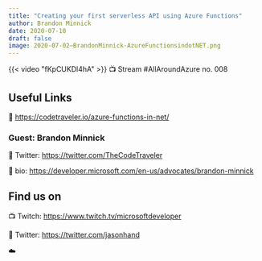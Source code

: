 ```yaml
---
title: "Creating your first serverless API using Azure Functions"
author: Brandon Minnick
date: 2020-07-10
draft: false
image: 2020-07-02–BrandonMinnick-AzureFunctionsindotNET.png
---
```


{{< video "fKpCUKDl4hA" >}}
📺 Stream #AllAroundAzure no. 008


## Useful Links

🔗 https://codetraveler.io/azure-functions-in-net/

### Guest: Brandon Minnick

🔗 Twitter: https://twitter.com/TheCodeTraveler

🔗 bio: https://developer.microsoft.com/en-us/advocates/brandon-minnick

## Find us on

📺 Twitch: https://www.twitch.tv/microsoftdeveloper

🔗 Twitter: https://twitter.com/jasonhand

☁️
